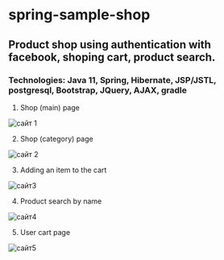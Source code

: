 # spring-sample-shop
## Product shop using authentication with facebook, shoping cart, product search.
### Technologies: Java 11, Spring, Hibernate, JSP/JSTL, postgresql, Bootstrap, JQuery, AJAX, gradle

1) Shop (main) page

![сайт 1](https://user-images.githubusercontent.com/67807946/90690230-01a99580-e27a-11ea-8f3c-002d264ab4d3.png)

2) Shop (category) page

![сайт 2](https://user-images.githubusercontent.com/67807946/90691034-5699db80-e27b-11ea-804f-0b79f7e59e30.png)

3) Adding an item to the cart

![сайт3](https://user-images.githubusercontent.com/67807946/90691202-a1b3ee80-e27b-11ea-8d42-515a2faff7ea.png)

4) Product search by name

![сайт4](https://user-images.githubusercontent.com/67807946/90691281-c314da80-e27b-11ea-988e-9c8b8fccc279.png)


5) User cart page

![сайт5](https://user-images.githubusercontent.com/67807946/90691319-ce680600-e27b-11ea-8f24-9a56aaaa68c4.png)

